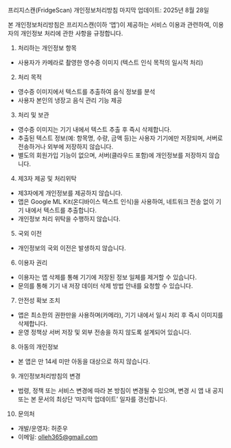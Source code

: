 프리지스캔(FridgeScan) 개인정보처리방침
마지막 업데이트: 2025년 8월 28일

본 개인정보처리방침은 프리지스캔(이하 ‘앱’)이 제공하는 서비스 이용과 관련하여, 이용자의 개인정보 처리에 관한 사항을 규정합니다.

1. 처리하는 개인정보 항목
- 사용자가 카메라로 촬영한 영수증 이미지 (텍스트 인식 목적의 일시적 처리)

2. 처리 목적
- 영수증 이미지에서 텍스트를 추출하여 음식 정보를 분석
- 사용자 본인의 냉장고 음식 관리 기능 제공

3. 처리 및 보관
- 영수증 이미지는 기기 내에서 텍스트 추출 후 즉시 삭제합니다.
- 추출된 텍스트 정보(예: 항목명, 수량, 금액 등)는 사용자 기기에만 저장되며, 서버로 전송하거나 외부에 저장하지 않습니다.
- 별도의 회원가입 기능이 없으며, 서버(클라우드 포함)에 개인정보를 저장하지 않습니다.

4. 제3자 제공 및 처리위탁
- 제3자에게 개인정보를 제공하지 않습니다.
- 앱은 Google ML Kit(온디바이스 텍스트 인식)을 사용하여, 네트워크 전송 없이 기기 내에서 텍스트를 추출합니다.
- 개인정보 처리 위탁을 수행하지 않습니다.

5. 국외 이전
- 개인정보의 국외 이전은 발생하지 않습니다.

6. 이용자 권리
- 이용자는 앱 삭제를 통해 기기에 저장된 정보 일체를 제거할 수 있습니다.
- 문의를 통해 기기 내 저장 데이터 삭제 방법 안내를 요청할 수 있습니다.

7. 안전성 확보 조치
- 앱은 최소한의 권한만을 사용하며(카메라), 기기 내에서 일시 처리 후 즉시 이미지를 삭제합니다.
- 운영 정책상 서버 저장 및 외부 전송을 하지 않도록 설계되어 있습니다.

8. 아동의 개인정보
- 본 앱은 만 14세 미만 아동을 대상으로 하지 않습니다.

9. 개인정보처리방침의 변경
- 법령, 정책 또는 서비스 변경에 따라 본 방침이 변경될 수 있으며, 변경 시 앱 내 공지 또는 본 문서의 최상단 ‘마지막 업데이트’ 일자를 갱신합니다.

10. 문의처
- 개발/운영자: 허준우
- 이메일: olleh365@gmail.com
